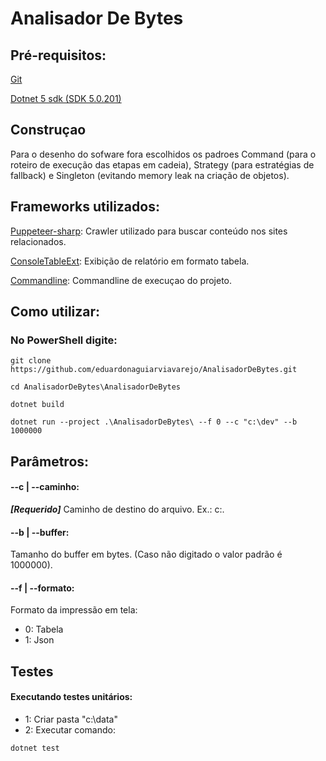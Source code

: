 # Analisador De Bytes

## Pré-requisitos:
[Git](https://git-scm.com/)

[Dotnet 5 sdk (SDK 5.0.201)](https://dotnet.microsoft.com/download/dotnet/5.0)

## Construçao

Para o desenho do sofware fora escolhidos os padroes Command (para o roteiro de execução das etapas em cadeia), Strategy (para estratégias de fallback) e Singleton (evitando memory leak na criação de objetos).

## Frameworks utilizados:
[Puppeteer-sharp](https://github.com/hardkoded/puppeteer-sharp): Crawler utilizado para buscar conteúdo nos sites relacionados. 

[ConsoleTableExt](https://github.com/minhhungit/ConsoleTableExt/): Exibição de relatório em formato tabela.

[Commandline](https://github.com/commandlineparser/commandline): Commandline de execuçao do projeto.


## Como utilizar:

### No PowerShell digite:
```
git clone https://github.com/eduardonaguiarviavarejo/AnalisadorDeBytes.git
```
```
cd AnalisadorDeBytes\AnalisadorDeBytes
```
```
dotnet build
```
```
dotnet run --project .\AnalisadorDeBytes\ --f 0 --c "c:\dev" --b 1000000
```

## Parâmetros: 

#### --c | --caminho:
***[Requerido]*** Caminho de destino do arquivo. Ex.: c:\.

#### --b | --buffer:
Tamanho do buffer em bytes. (Caso não digitado o valor padrão é 1000000).

#### --f | --formato:
Formato da impressão em tela: 
-  0: Tabela
-  1: Json
     
## Testes
#### Executando testes unitários:

-  1: Criar pasta "c:\data"
-  2: Executar comando:
```
dotnet test
```



